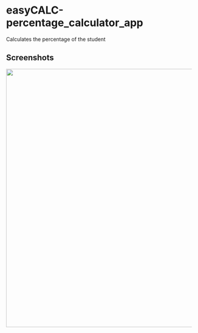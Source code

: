 # easyCALC-percentage_calculator_app
Calculates the percentage of the student

## Screenshots
<img src="https://github.com/Sneha-Sajjanar/easyCALC-Percentage_Calculator_App/blob/main/Screenshots/percentage%20calculator.png" width="700" />
